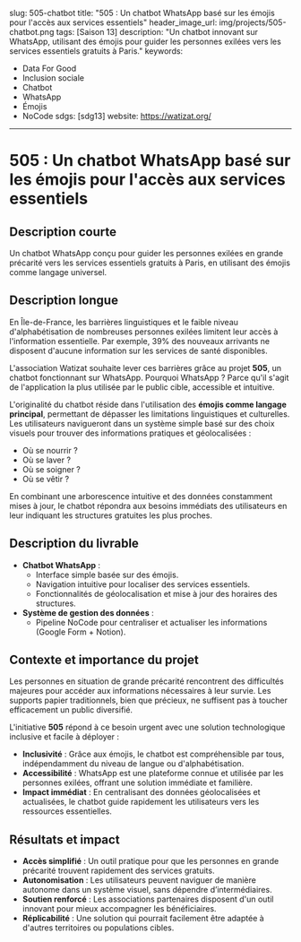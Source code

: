 slug: 505-chatbot
title: "505 : Un chatbot WhatsApp basé sur les émojis pour l'accès aux services essentiels"
header_image_url: img/projects/505-chatbot.png
tags: [Saison 13]
description: "Un chatbot innovant sur WhatsApp, utilisant des émojis pour guider les personnes exilées vers les services essentiels gratuits à Paris."
keywords:
  - Data For Good
  - Inclusion sociale
  - Chatbot
  - WhatsApp
  - Émojis
  - NoCode
sdgs: [sdg13]
website: https://watizat.org/
---

# 505 : Un chatbot WhatsApp basé sur les émojis pour l'accès aux services essentiels

## Description courte
Un chatbot WhatsApp conçu pour guider les personnes exilées en grande précarité vers les services essentiels gratuits à Paris, en utilisant des émojis comme langage universel.

## Description longue
En Île-de-France, les barrières linguistiques et le faible niveau d'alphabétisation de nombreuses personnes exilées limitent leur accès à l'information essentielle. Par exemple, 39% des nouveaux arrivants ne disposent d'aucune information sur les services de santé disponibles.  

L'association Watizat souhaite lever ces barrières grâce au projet **505**, un chatbot fonctionnant sur WhatsApp. Pourquoi WhatsApp ? Parce qu'il s'agit de l'application la plus utilisée par le public cible, accessible et intuitive.  

L'originalité du chatbot réside dans l'utilisation des **émojis comme langage principal**, permettant de dépasser les limitations linguistiques et culturelles. Les utilisateurs navigueront dans un système simple basé sur des choix visuels pour trouver des informations pratiques et géolocalisées :  
- Où se nourrir ?  
- Où se laver ?  
- Où se soigner ?  
- Où se vêtir ?  

En combinant une arborescence intuitive et des données constamment mises à jour, le chatbot répondra aux besoins immédiats des utilisateurs en leur indiquant les structures gratuites les plus proches.  

## Description du livrable
- **Chatbot WhatsApp** :  
  - Interface simple basée sur des émojis.  
  - Navigation intuitive pour localiser des services essentiels.  
  - Fonctionnalités de géolocalisation et mise à jour des horaires des structures.  
- **Système de gestion des données** :  
  - Pipeline NoCode pour centraliser et actualiser les informations (Google Form + Notion).  

## Contexte et importance du projet
Les personnes en situation de grande précarité rencontrent des difficultés majeures pour accéder aux informations nécessaires à leur survie. Les supports papier traditionnels, bien que précieux, ne suffisent pas à toucher efficacement un public diversifié.  

L'initiative **505** répond à ce besoin urgent avec une solution technologique inclusive et facile à déployer :  
- **Inclusivité** : Grâce aux émojis, le chatbot est compréhensible par tous, indépendamment du niveau de langue ou d'alphabétisation.  
- **Accessibilité** : WhatsApp est une plateforme connue et utilisée par les personnes exilées, offrant une solution immédiate et familière.  
- **Impact immédiat** : En centralisant des données géolocalisées et actualisées, le chatbot guide rapidement les utilisateurs vers les ressources essentielles.  

## Résultats et impact
- **Accès simplifié** : Un outil pratique pour que les personnes en grande précarité trouvent rapidement des services gratuits.  
- **Autonomisation** : Les utilisateurs peuvent naviguer de manière autonome dans un système visuel, sans dépendre d’intermédiaires.  
- **Soutien renforcé** : Les associations partenaires disposent d'un outil innovant pour mieux accompagner les bénéficiaires.  
- **Réplicabilité** : Une solution qui pourrait facilement être adaptée à d'autres territoires ou populations cibles.
